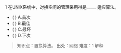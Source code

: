1
在UNIX系统中，对换空间的管理采用得是_____ 适应算法。
- ( ) A.首次 
- ( ) B.最佳 
- ( ) C.最坏 
- ( ) D.下次

> 知识点：置换算法。
> 出处：网络
> 难度：1
> 解释
